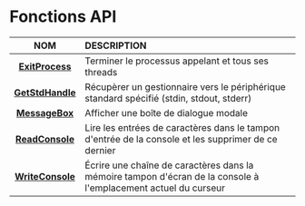# Fonctions API

|NOM|DESCRIPTION|
|:--:|:--|
|[**ExitProcess**](https://learn.microsoft.com/en-us/windows/win32/api/processthreadsapi/nf-processthreadsapi-exitprocess)|Terminer le processus appelant et tous ses threads|
|[**GetStdHandle**](https://learn.microsoft.com/en-us/windows/console/getstdhandle)|Récupèrer un gestionnaire vers le périphérique standard spécifié (stdin, stdout, stderr)|
|[**MessageBox**](https://learn.microsoft.com/en-us/windows/win32/api/winuser/nf-winuser-messagebox)|Afficher une boîte de dialogue modale|
|[**ReadConsole**](https://learn.microsoft.com/en-us/windows/console/readconsole)|Lire les entrées de caractères dans le tampon d'entrée de la console et les supprimer de ce dernier|
|[**WriteConsole**](https://docs.microsoft.com/en-us/windows/console/writeconsole)|Écrire une chaîne de caractères dans la mémoire tampon d'écran de la console à l'emplacement actuel du curseur|
